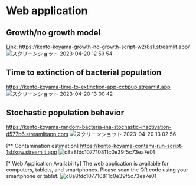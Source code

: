 # Web application

## Growth/no growth model
Link: https://kento-koyama-growth-no-growth-script-w2r8s1.streamlit.app/
![スクリーンショット 2023-04-20 12 59 54](https://user-images.githubusercontent.com/76421729/233255327-80129fc6-ef97-4aac-b163-710d2c4132cb.png)



## Time to extinction of bacterial population
https://kento-koyama-time-to-extinction-app-ccbpup.streamlit.app
![スクリーンショット 2023-04-20 13 00 42](https://user-images.githubusercontent.com/76421729/233255490-7513950f-3725-4f73-a081-5740f79e8952.png)


## Stochastic population behavior
https://kento-koyama-random-bacteria-ina-stochastic-inactivation-d577b6.streamlitapp.com
![スクリーンショット 2023-04-20 13 02 56](https://user-images.githubusercontent.com/76421729/233255552-dc8a48be-af69-4b8a-9663-ce9677600ff2.png)

[** Contamination estimation]
https://kento-koyama-contami-run-script-1sbkqw.streamlit.app
![c8a8fdc107710811c0e39f5c73ea7e01](https://user-images.githubusercontent.com/76421729/233253999-3363f6e3-ab03-4198-83df-0e6432aa9f5a.png)



[* Web Application Availability]
The web application is available for computers, tablets, and smartphones.
 Please scan the QR code using your smartphone or tablet.
![c8a8fdc107710811c0e39f5c73ea7e01](https://user-images.githubusercontent.com/76421729/233253999-3363f6e3-ab03-4198-83df-0e6432aa9f5a.png)


